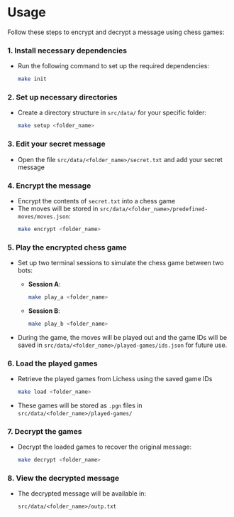 
# Usage

Follow these steps to encrypt and decrypt a message using chess games:

### 1. Install necessary dependencies  

- Run the following command to set up the required dependencies:  
	```bash  
	make init  
	``` 

### 2. Set up necessary directories  

- Create a directory structure in `src/data/` for your specific folder:  
	```bash  
	make setup <folder_name>  
	```  

### 3. Edit your secret message  

- Open the file `src/data/<folder_name>/secret.txt` and add your secret message

### 4. Encrypt the message  
- Encrypt the contents of `secret.txt` into a chess game
- The moves will be stored in `src/data/<folder_name>/predefined-moves/moves.json`:  
	```bash  
	make encrypt <folder_name>  
	```  

### 5. Play the encrypted chess game  

- Set up two terminal sessions to simulate the chess game between two bots:  

	- **Session A**:  
		```bash  
		make play_a <folder_name>  
		```  
	
	- **Session B**:  
		```bash  
		make play_b <folder_name>  
		```  

- During the game, the moves will be played out and the game IDs will be saved in `src/data/<folder_name>/played-games/ids.json` for future use.  

### 6. Load the played games  

- Retrieve the played games from Lichess using the saved game IDs
	```bash  
	make load <folder_name>  
	```  
- These games will be stored as `.pgn` files in `src/data/<folder_name>/played-games/`

### 7. Decrypt the games  

- Decrypt the loaded games to recover the original message:  
	```bash  
	make decrypt <folder_name>  
	```  

### 8. View the decrypted message  
- The decrypted message will be available in:  
	```  
	src/data/<folder_name>/outp.txt  
	```  

